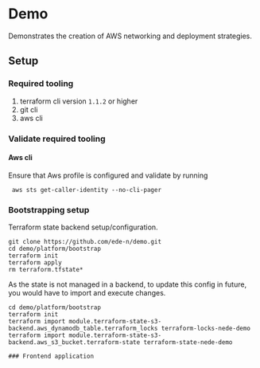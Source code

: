 # Demo

Demonstrates the creation of AWS networking and deployment strategies.

## Setup

### Required tooling

1. terraform cli version `1.1.2` or higher
2. git cli
3. aws cli

### Validate required tooling

#### Aws cli

Ensure that Aws profile is configured and validate by running 

```
 aws sts get-caller-identity --no-cli-pager
```

### Bootstrapping setup

Terraform state backend setup/configuration. 

```
git clone https://github.com/ede-n/demo.git
cd demo/platform/bootstrap
terraform init
terraform apply
rm terraform.tfstate*
```

As the state is not managed in a backend, to update this config in future, you would have to import and execute changes.

```
cd demo/platform/bootstrap
terraform init
terraform import module.terraform-state-s3-backend.aws_dynamodb_table.terraform_locks terraform-locks-nede-demo
terraform import module.terraform-state-s3-backend.aws_s3_bucket.terraform-state terraform-state-nede-demo

### Frontend application


